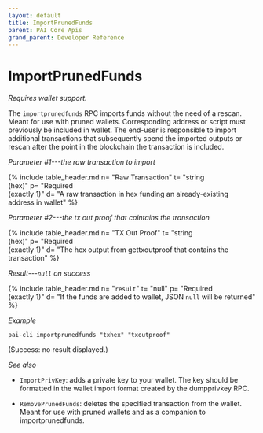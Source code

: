 ```yaml
---
layout: default
title: ImportPrunedFunds
parent: PAI Core Apis
grand_parent: Developer Reference
---
```


ImportPrunedFunds
========================

*Requires wallet support.*

The `importprunedfunds` RPC imports funds without the need of a rescan. Meant for use with pruned wallets. Corresponding address or script must previously be included in wallet. The end-user is responsible to import additional transactions that subsequently spend the imported outputs or rescan after the point in the blockchain the transaction is included.

*Parameter #1---the raw transaction to import*

{% include table_header.md
  n= "Raw Transaction"
  t= "string<br>(hex)"
  p= "Required<br>(exactly 1)"
  d= "A raw transaction in hex funding an already-existing address in wallet"
%}

*Parameter #2---the tx out proof that cointains the transaction*

{% include table_header.md
  n= "TX Out Proof"
  t= "string<br>(hex)"
  p= "Required<br>(exactly 1)"
  d= "The hex output from gettxoutproof that contains the transaction"
%}

*Result---`null` on success*

{% include table_header.md
  n= "`result`"
  t= "null"
  p= "Required<br>(exactly 1)"
  d= "If the funds are added to wallet, JSON `null` will be returned"
%}

*Example*

```
pai-cli importprunedfunds "txhex" "txoutproof"
```

(Success: no result displayed.)

*See also*

* `ImportPrivKey`: adds a private key to your wallet. The key should be formatted in the wallet import format created by the dumpprivkey RPC.

* `RemovePrunedFunds`: deletes the specified transaction from the wallet. Meant for use with pruned wallets and as a companion to importprunedfunds.

